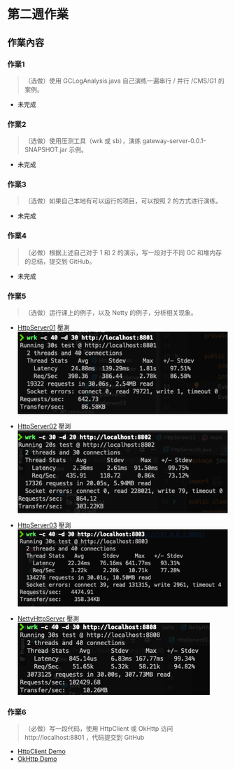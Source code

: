 # 第二週作業

## 作業內容

### 作業1
> （选做）使用 GCLogAnalysis.java 自己演练一遍串行 / 并行 /CMS/G1 的案例。

- 未完成

### 作業2
> （选做）使用压测工具（wrk 或 sb），演练 gateway-server-0.0.1-SNAPSHOT.jar 示例。

- 未完成

### 作業3
> （选做）如果自己本地有可以运行的项目，可以按照 2 的方式进行演练。

- 未完成

### 作業4
> （必做）根据上述自己对于 1 和 2 的演示，写一段对于不同 GC 和堆内存的总结，提交到 GitHub。

- 未完成

### 作業5
> （选做）运行课上的例子，以及 Netty 的例子，分析相关现象。

- [HttpServer01](./nio01/src/main/java/java0/nio01/server/HttpServer01.java) 壓測
![HttpServer01 壓測](./server-demo/server_1.png)

- [HttpServer02](./nio01/src/main/java/java0/nio01/server/HttpServer02.java) 壓測
![HttpServer02 壓測](./server-demo/server_2.png)

- [HttpServer03](./nio01/src/main/java/java0/nio01/server/HttpServer03.java) 壓測
![HttpServer03 壓測](./server-demo/server_3.png)

- [NettyHttpServer](./nio01/src/main/java/java0/nio01/server/netty/NettyHttpServer.java) 壓測
![NettyHttpServer 壓測](./server-demo/netty_server.png)

### 作業6
> （必做）写一段代码，使用 HttpClient 或 OkHttp 访问  http://localhost:8801 ，代码提交到 GitHub

- [HttpClient Demo](./nio01/src/main/java/java0/nio01/client/HttpClient1.java)
- [OkHttp Demo](./nio01/src/main/java/java0/nio01/client/OkHttpClient1.java)

